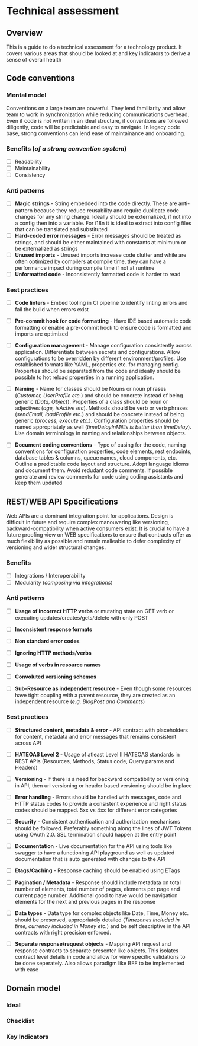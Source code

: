 # Technical assessment 

## Overview
This is a guide to do a technical assessment for a technology product. It covers various areas that should be looked at and key indicators to derive a sense of overall health

## Code conventions
### Mental model
Conventions on a large team are powerful. They lend familiarity and allow team to work in synchronization while reducing communications overhead. Even if code is not written in an ideal structure, if conventions are followed diligently, code will be predictable and easy to navigate. In legacy code base, strong conventions can lend ease of maintainance and onboarding. 

### Benefits (_of a strong convention system_)
- [ ] Readability
- [ ] Maintainability
- [ ] Consistency

### Anti patterns
- [ ] **Magic strings** - String embedded into the code directly. These are anti-pattern because they reduce reusability and require duplicate code changes for any string change. Ideally should be externalized, if not into a config then into a variable. For i18n it is ideal to extract into config files that can be translated and substituted
- [ ] **Hard-coded error messages** - Error messages should be treated as strings, and should be either maintained with constants at minimum or be externalized as strings
- [ ] **Unused imports** - Unused imports increase code clutter and while are often optimized by compilers at compile time, they can have a performance impact during compile time if not at runtime
- [ ] **Unformatted code** - Inconsistently formatted code is harder to read

### Best practices
- [ ] **Code linters** - Embed tooling in CI pipeline to identify linting errors and fail the build when errors exist
- [ ] **Pre-commit hook for code formatting** - Have IDE based automatic code formatting or enable a pre-commit hook to ensure code is formatted and imports are optimized
- [ ] **Configuration management** - Manage configuration consistently across application. Differentiate between secrets and configurations. Allow configurations to be overridden by different environment/profiles. Use established formats like YAML, properties etc. for managing config. Properties should be separated from the code and ideally should be possible to hot reload properties in a running application. 
- [ ] **Naming** - Name for classes should be Nouns or noun phrases (_Customer, UserProfile etc._) and should be concrete instead of being generic (_Data, Object_). Properties of a class should be noun or adjectives (_age, isActive etc_). Methods should be verb or verb phrases (_sendEmail, loadProfile etc._) and should be concrete instead of being generic (_process, execute etc._). Configuration properties should be named appropriately as well (_timeDelayInMillis is better than timeDelay_). Use domain terminology in naming and relationships between objects.
- [ ] **Document coding conventions** - Type of casing for the code, naming conventions for configuration properties, code elements, rest endpoints, database tables & columns, queue names, cloud components, etc. Outline a predictable code layout and structure. Adopt language idioms and document them. Avoid redudant code comments. If possible generate and review comments for code using coding assistants and keep them updated


## REST/WEB API Specifications
Web APIs are a dominant integration point for applications. Design is difficult in future and require complex manouvering like versioning, backward-compatibility when active consumers exist. It is crucial to have a future proofing view on WEB specifications to ensure that contracts offer as much flexibility as possible and remain malleable to defer complexity of versioning and wider structural changes. 

### Benefits
- [ ] Integrations / Interoperability
- [ ] Modularity (_composing via integrations_)

### Anti patterns
- [ ] **Usage of incorrect HTTP verbs** or mutating state on GET verb or executing updates/creates/gets/delete with only POST
- [ ] **Inconsistent response formats**
- [ ] **Non standard error codes**
- [ ] **Ignoring HTTP methods/verbs**
- [ ] **Usage of verbs in resource names**
- [ ] **Convoluted versioning schemes**
- [ ] **Sub-Resource as independent resource** - Even though some resources have tight coupling with a parent resource, they are created as an independent resource (_e.g. BlogPost and Comments_)


### Best practices
- [ ] **Structured content, metadata & error** - API contract with placeholders for content, metadata and error messages that remains consistent across API
- [ ] **HATEOAS Level 2** - Usage of atleast Level II HATEOAS standards in REST APIs (Resources, Methods, Status code, Query params and Headers)
- [ ] **Versioning** - If there is a need for backward compatibility or versioning in API, then url versioning or header based versioning should be in place
- [ ] **Error handling** - Errors should be handled with messages, code and HTTP status codes to provide a consistent experience and right status codes should be mapped. 5xx vs 4xx for different error categories
- [ ] **Security** - Consistent authentication and authorization mechanisms should be followed. Preferably something along the lines of JWT Tokens using OAuth 2.0. SSL termination should happen at the entry point
- [ ] **Documentation** - Live documentation for the API using tools like swagger to have a functioning API playground as well as updated documentation that is auto generated with changes to the API
- [ ] **Etags/Caching** - Response caching should be enabled using ETags
- [ ] **Pagination / Metadata** - Response should include metadata on total number of elements, total number of pages, elements per page and current page number. Additional good to have would be navigation elements for the next and previous pages in the response
- [ ] **Data types** - Data type for complex objects like Date, Time, Money etc. should be preserved, appropriately detailed (_Timezones included in time, currency included in Money etc._) and be self descriptive in the API contracts with right precision enforced.
- [ ] **Separate response/request objects** - Mapping API request and response contracts to separate presenter like objects. This isolates contract level details in code and allow for view specific validations to be done seperately. Also allows paradigm like BFF to be implemented with ease


## Domain model
### Ideal


### Checklist


### Key Indicators





